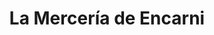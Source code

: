 ---
title: "La Mercería de Encarni"
url: /la-linea-de-la-concepcion/la-merceria-de-encarni/
shop: coser
---